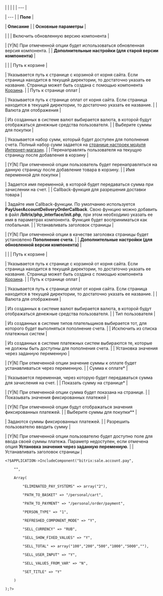 |  |  |  |
| --- |

| --- |
| **Поле** |

| **Описание** |
| **Основные параметры** |

| |
| Включить обновленную версию компонента |

| [Y|N] При отмеченной опции будет использоваться обновленная версия компонента. |
| **Дополнительные настройки (для старой версии компонента)** |

| |
| Путь к корзине |

| Указывается путь к странице с корзиной от корня сайта. Если страница находится в текущей директории, то достаточно указать ее название. Страница может быть создана с помощью компонента [Корзина](/user_help/store/sale/components_2/basket/sale_basket_basket.php). |
| Путь к странице оплат |

| Указывается путь к странице оплат от корня сайта. Если страница находится в текущей директории, то достаточно указать ее название. |
| Валюта для отображения |

| Из созданных в системе валют выбирается валюта, в которой будут отображаться денежные средства пользователя. |
| Выберите суммы для покупки |

| Указывается набор сумм, который будет доступен для пополнения счета. Полный набор сумм задается на [странице настроек модуля Интернет-магазин](/user_help/store/sale/module_settings.php). |
| Перенаправлять пользователя на текущую страницу после добавления в корзину |

| [Y|N] При отмеченной опции пользователь будет перенаправляться на данную страницу после добавление товара в корзину. |
| Имя переменной для покупки |

| Задается имя переменной, в которой будет передаваться сумма при зачислении на счет. |
| Callback-функция для разрешения доставки товара |

| Задайте имя Callback-функции. По умолчанию используется **PayUserAccountDeliveryOrderCallback**. Свою функцию можно добавить в файл **/bitrix/php\_interface/init.php**, при этом необходимо указать ее имя в параметрах компонента. Функция будет восприниматься как глобальная. |
| Устанавливать заголовок страницы |

| [Y|N] При отмеченной опции в качестве заголовка страницы будет установлено **Пополнение счета**. |
| **Дополнительные настройки (для обновленной версии компонента)** |

| |
| Путь к корзине |

| Указывается путь к странице с корзиной от корня сайта. Если страница находится в текущей директории, то достаточно указать ее название. Страница может быть создана с помощью компонента [Корзина](/user_help/store/sale/components_2/basket/sale_basket_basket.php). |
| Путь к странице оплат |

| Указывается путь к странице оплат от корня сайта. Если страница находится в текущей директории, то достаточно указать ее название. |
| Валюта для отображения |

| Из созданных в системе валют выбирается валюта, в которой будут отображаться денежные средства пользователя. |
| Тип пользователя |

| Из созданных в системе типов плательщиков выбирается тот, для которого будет выполняться пополнение счета. |
| Исключить из списка платежных систем |

| Из созданных в системе платежных систем выбираются те, которые не должны быть доступны для пополнения счета. |
| Установка значения через заданную переменную |

| [Y|N] При отмеченной опции значение суммы к оплате будет устанавливаться через переменную. |
| Сумма к оплате\* |

| Указывается переменная, через которую будет передаваться сумма для зачисления на счет. |
| Показать сумму на странице\* |

| [Y|N] При отмеченной опции сумма будет показана на странице. |
| Показывать значения фиксированных платежей |

| [Y|N] При отмеченной опции будут отображаться значения фиксированных платежей. |
| Выберите суммы для покупки\*\* |

| Задаются суммы фиксированных платежей. |
| Разрешить пользователю вводить сумму |

| [Y|N] При отмеченной опции пользователю будет доступно поле для ввода своей суммы платежа.    Параметр недоступен, если отмечена опция **Установка значения через заданную переменную**. |
| Устанавливать заголовок страницы |

```
<?$APPLICATION->IncludeComponent("bitrix:sale.account.pay",

	"",

	Array(

		"ELIMINATED_PAY_SYSTEMS" => array("2"),

		"PATH_TO_BASKET" => "/personal/cart",

		"PATH_TO_PAYMENT" => "/personal/order/payment",

		"PERSON_TYPE" => "1",

		"REFRESHED_COMPONENT_MODE" => "Y",

		"SELL_CURRENCY" => "RUB",

		"SELL_SHOW_FIXED_VALUES" => "Y",

		"SELL_TOTAL" => array("100","200","500","1000","5000",""),

		"SELL_USER_INPUT" => "Y",

		"SELL_VALUES_FROM_VAR" => "N",

		"SET_TITLE" => "Y"

	)

);?>


```